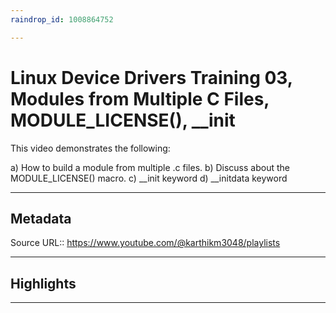 ```yaml
---
raindrop_id: 1008864752

---
```


# Linux Device Drivers Training 03, Modules from Multiple C Files, MODULE_LICENSE(), __init
This video demonstrates the following:

a) How to build a module from multiple .c files. 
b) Discuss about the MODULE_LICENSE() macro.
c) __init keyword
d) __initdata keyword
___
## Metadata
Source URL:: https://www.youtube.com/@karthikm3048/playlists


___
## Highlights
___